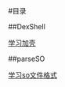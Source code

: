 #目录 

##DexShell

[学习加壳](https://github.com/lamster2018/DexShell/blob/master/DexShellTool/src/main/java/com/example/lahm/dexshelltool/DexShellTool.java)

##parseSO


[学习so文件格式](https://github.com/lamster2018/DexShell/blob/master/parseSo/src/main/java/com/example/lahm/parseso/ParseSo.java)